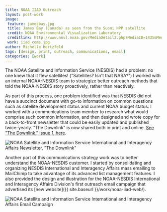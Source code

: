 ```yaml
---
title: NOAA IIAD Outreach
layout: post-work
image:
 feature: jamesbay.jpg
 title: James Bay (Canada) as seen from the Suomi NPP satellite
 credit: NOAA Environmental Visualization Laboratory
 creditlink: http://www.nnvl.noaa.gov/MediaDetail2.php?MediaID=1435&MediaTypeID=1
 work: iiad_coms.jpg
author: Michelle Hertzfeld
tags: [design, print, outreach, communications, email]
categories: [work]
---
```

The NOAA Satellite and Information Service (NESDIS) had a problem: no one knew that it flew satellites! ("Satellites? Isn't that NASA?") I worked with an internal NOAA-NESDIS team to strategize better outreach methods that told the NOAA-NESDIS story proactively, rather than reactively.<!--more-->

As part of this process, one problem identified was that NESDIS did not have a succinct document with go-to information on common questions such as satellite development status and current NOAA budget status. I worked with a communications team member to research what would comprise such common information, and then designed and wrote copy for a back-to-front newsletter that could be easily updated and published twice-yearly. "The Downlink" is now shared both in print and online. [See "The Downlink," Issue 1, here](https://meiqimichelle.github.io/mhertzfeld/assets/docs/TheDownlink_Issue1_Spring2013_NOAA_NESDIS_IIAD.pdf).

![NOAA Satellite and Information Service International and Interagency Affairs Newsletter, "The Downlink"](https://meiqimichelle.github.io/mhertzfeld/assets/img/iiad_downlink.jpg)

Another part of this communications strategy work was to better understand the NOAA-NESDIS customer. I started by consolidating and organizing NESDIS International and Interagency Affairs mass emailing to MailChimp to take advantage of its advanced list management features. I also provided the design and illustration for the NOAA-NESDIS International and Interagency Affairs Division's first outreach email campaign that advertised its [new website]({{ site.baseurl }}/work/noaa-iiad-web/).

![NOAA Satellite and Information Service International and Interagency Affairs Email Campaign](https://meiqimichelle.github.io/mhertzfeld/assets/img/iiad_email.jpg)
